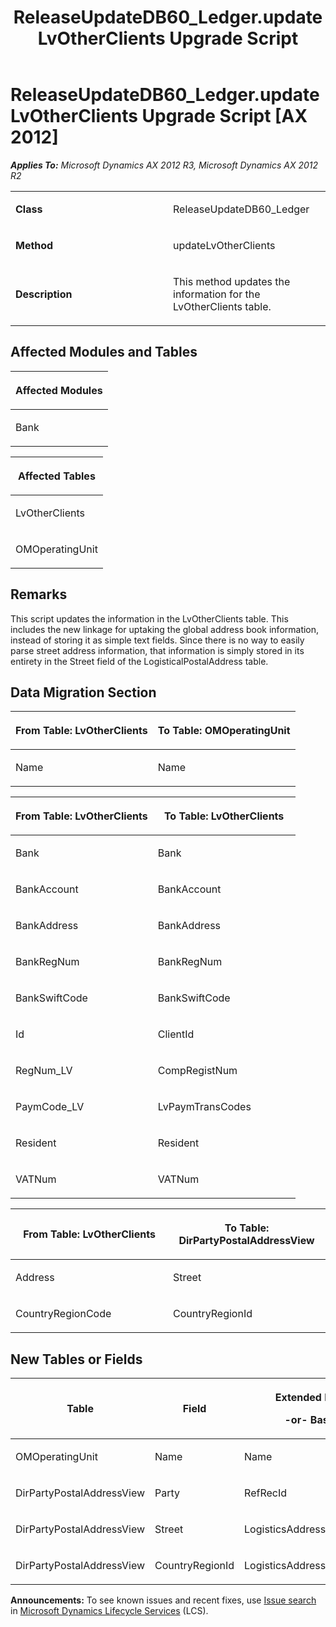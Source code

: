 ﻿---
title: ReleaseUpdateDB60_Ledger.updateLvOtherClients Upgrade Script
TOCTitle: ReleaseUpdateDB60_Ledger.updateLvOtherClients Upgrade Script
ms:assetid: 1c6a8a23-169c-3635-189a-e121f6f668a2
ms:mtpsurl: https://msdn.microsoft.com/en-us/library/JJ718707(v=AX.60)
ms:contentKeyID: 49706989
ms.date: 05/18/2015
mtps_version: v=AX.60
---

# ReleaseUpdateDB60\_Ledger.updateLvOtherClients Upgrade Script [AX 2012]


_**Applies To:** Microsoft Dynamics AX 2012 R3, Microsoft Dynamics AX 2012 R2_

<table>
<colgroup>
<col style="width: 50%" />
<col style="width: 50%" />
</colgroup>
<tbody>
<tr class="odd">
<td><p><strong>Class</strong></p></td>
<td><p>ReleaseUpdateDB60_Ledger</p></td>
</tr>
<tr class="even">
<td><p><strong>Method</strong></p></td>
<td><p>updateLvOtherClients</p></td>
</tr>
<tr class="odd">
<td><p><strong>Description</strong></p></td>
<td><p>This method updates the information for the LvOtherClients table.</p></td>
</tr>
</tbody>
</table>


## Affected Modules and Tables

<table>
<colgroup>
<col style="width: 100%" />
</colgroup>
<thead>
<tr class="header">
<th><p>Affected Modules</p></th>
</tr>
</thead>
<tbody>
<tr class="odd">
<td><p>Bank</p></td>
</tr>
</tbody>
</table>


<table>
<colgroup>
<col style="width: 100%" />
</colgroup>
<thead>
<tr class="header">
<th><p>Affected Tables</p></th>
</tr>
</thead>
<tbody>
<tr class="odd">
<td><p>LvOtherClients</p></td>
</tr>
<tr class="even">
<td><p>OMOperatingUnit</p></td>
</tr>
</tbody>
</table>


## Remarks

This script updates the information in the LvOtherClients table. This includes the new linkage for uptaking the global address book information, instead of storing it as simple text fields. Since there is no way to easily parse street address information, that information is simply stored in its entirety in the Street field of the LogisticalPostalAddress table.

## Data Migration Section

<table>
<colgroup>
<col style="width: 50%" />
<col style="width: 50%" />
</colgroup>
<thead>
<tr class="header">
<th><p>From Table: LvOtherClients</p></th>
<th><p>To Table: OMOperatingUnit</p></th>
</tr>
</thead>
<tbody>
<tr class="odd">
<td><p>Name</p></td>
<td><p>Name</p></td>
</tr>
</tbody>
</table>


<table>
<colgroup>
<col style="width: 50%" />
<col style="width: 50%" />
</colgroup>
<thead>
<tr class="header">
<th><p>From Table: LvOtherClients</p></th>
<th><p>To Table: LvOtherClients</p></th>
</tr>
</thead>
<tbody>
<tr class="odd">
<td><p>Bank</p></td>
<td><p>Bank</p></td>
</tr>
<tr class="even">
<td><p>BankAccount</p></td>
<td><p>BankAccount</p></td>
</tr>
<tr class="odd">
<td><p>BankAddress</p></td>
<td><p>BankAddress</p></td>
</tr>
<tr class="even">
<td><p>BankRegNum</p></td>
<td><p>BankRegNum</p></td>
</tr>
<tr class="odd">
<td><p>BankSwiftCode</p></td>
<td><p>BankSwiftCode</p></td>
</tr>
<tr class="even">
<td><p>Id</p></td>
<td><p>ClientId</p></td>
</tr>
<tr class="odd">
<td><p>RegNum_LV</p></td>
<td><p>CompRegistNum</p></td>
</tr>
<tr class="even">
<td><p>PaymCode_LV</p></td>
<td><p>LvPaymTransCodes</p></td>
</tr>
<tr class="odd">
<td><p>Resident</p></td>
<td><p>Resident</p></td>
</tr>
<tr class="even">
<td><p>VATNum</p></td>
<td><p>VATNum</p></td>
</tr>
</tbody>
</table>


<table>
<colgroup>
<col style="width: 50%" />
<col style="width: 50%" />
</colgroup>
<thead>
<tr class="header">
<th><p>From Table: LvOtherClients</p></th>
<th><p>To Table: DirPartyPostalAddressView</p></th>
</tr>
</thead>
<tbody>
<tr class="odd">
<td><p>Address</p></td>
<td><p>Street</p></td>
</tr>
<tr class="even">
<td><p>CountryRegionCode</p></td>
<td><p>CountryRegionId</p></td>
</tr>
</tbody>
</table>


## New Tables or Fields

<table>
<colgroup>
<col style="width: 33%" />
<col style="width: 33%" />
<col style="width: 33%" />
</colgroup>
<thead>
<tr class="header">
<th><p>Table</p></th>
<th><p>Field</p></th>
<th><p>Extended Data Type</p>
<p>-or- Base Enum</p></th>
</tr>
</thead>
<tbody>
<tr class="odd">
<td><p>OMOperatingUnit</p></td>
<td><p>Name</p></td>
<td><p>Name</p></td>
</tr>
<tr class="even">
<td><p>DirPartyPostalAddressView</p></td>
<td><p>Party</p></td>
<td><p>RefRecId</p></td>
</tr>
<tr class="odd">
<td><p>DirPartyPostalAddressView</p></td>
<td><p>Street</p></td>
<td><p>LogisticsAddressStreet</p></td>
</tr>
<tr class="even">
<td><p>DirPartyPostalAddressView</p></td>
<td><p>CountryRegionId</p></td>
<td><p>LogisticsAddressCountryRegionId</p></td>
</tr>
</tbody>
</table>

  
**Announcements:** To see known issues and recent fixes, use [Issue search](http://go.microsoft.com/fwlink/?linkid=389258) in [Microsoft Dynamics Lifecycle Services](http://go.microsoft.com/fwlink/?linkid=306505) (LCS).

